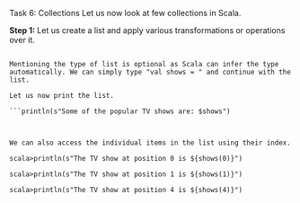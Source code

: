 Task 6: Collections
Let us now look at few collections in Scala.

**Step 1:** Let us create a list and apply various transformations or operations over it.

```val shows: List[String] = List("F.R.I.E.N.D.S", "The Big Bang Theory", "Game of Thrones", "Breaking Bad", "The Mentalist")

Mentioning the type of list is optional as Scala can infer the type automatically. We can simply type "val shows = " and continue with the list.

Let us now print the list.

```println(s"Some of the popular TV shows are: $shows")

 

We can also access the individual items in the list using their index.

scala>println(s"The TV show at position 0 is ${shows(0)}")

scala>println(s"The TV show at position 1 is ${shows(1)}")

scala>println(s"The TV show at position 4 is ${shows(4)}")
 
